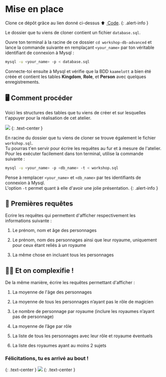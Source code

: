 # Mise en place


Clone ce dépôt grâce au lien donné ci-dessus ⬆ <a href="#input-clone"><i class="bi bi-code-slash"></i>&nbsp;Code</a>. 
{: .alert-info } 

Le dossier que tu viens de cloner contient un fichier `database.sql`.  

Ouvre ton terminal à la racine de ce dossier `cd workshop-db-advanced` et lance la commande suivante en remplaçant `<your_name>` par ton véritable identifiant de connexion à Mysql :

```bash
mysql -u <your_name> -p < database.sql
```

Connecte-toi ensuite à Mysql et vérifie que la BDD `kaamelott` a bien été créée et contient les tables **Kingdom**, **Role**, et **Person** avec quelques enregistrements.

## 🖥️ Comment procéder

Voici les structures des tables que tu viens de créer et sur lesquelles t'appuyer pour la réalisation de cet atelier.

![](modelisation.png)
{: .text-center }

En racine du dossier que tu viens de cloner se trouve également le fichier `workshop.sql`.  
Tu pourras t'en servir pour écrire les requêtes au fur et à mesure de l'atelier. Pour les exécuter facilement dans ton terminal, utilise la commande suivante :

```bash
mysql -u <your_name> -p <db_name> -t < workshop.sql
```

Pense à remplacer `<your_name>` et `<db_name>` par tes identifiants de connexion à Mysql.  
L'option `-t` permet quant à elle d'avoir une jolie présentation.
{: .alert-info }

## 🤴 Premières requêtes


Ecrire les requêtes qui permettent d'afficher respectivement les informations suivante :

1. Le prénom, nom et âge des personnages

2. Le prénom, nom des personnages ainsi que leur royaume, uniquement pour ceux étant reliés à un royaume

3. La même chose en incluant tous les personnages

## 🧙‍♂️ Et on complexifie !


De la même manière, écrire les requêtes permettant d'afficher :

1. La moyenne de l'âge des personnages  

2. La moyenne de tous les personnages n’ayant pas le rôle de magicien

3. Le nombre de personnage par royaume (inclure les royaumes n’ayant pas de personnage)

4. La moyenne de l’âge par rôle

5. La liste de tous les personnages avec leur rôle et royaume éventuels

6. La liste des royaumes ayant au moins 2 sujets

### Félicitations, tu es arrivé au bout !
{: .text-center }
![](https://media.giphy.com/media/rl7Q4gxngrxVC/giphy.gif)
{: .text-center }
